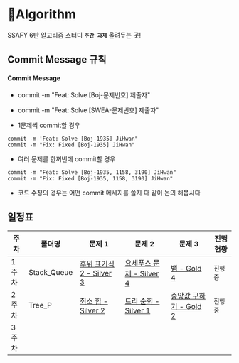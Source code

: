 # 🌱Algorithm
SSAFY 6반 알고리즘 스터디 **`주간 과제`** 올려두는 곳!

## Commit Message 규칙

#### Commit Message

- commit -m "Feat: Solve [Boj-문제번호] 제출자"

- commit -m "Feat: Solve [SWEA-문제번호] 제출자"

- 1문제씩 commit할 경우

```
commit -m 'Feat: Solve [Boj-1935] JiHwan"
commit -m "Fix: Fixed [Boj-1935] JiHwan"

```

- 여러 문제를 한꺼번에 commit할 경우

```
commit -m "Feat: Solve [Boj-1935, 1158, 3190] JiHwan"
commit -m "Fix: Fixed [Boj-1935, 1158, 3190] JiHwan"
```

- 코드 수정의 경우는 어떤 commit 메세지를 쓸지 다 같이 논의 해봅시다

## 일정표

| **주차** | **폴더명**          | **문제 1**                                                   | **문제 2**                                                   | **문제 3**                                                   | **진행 현황** |
| -------- | ------------------- | ------------------------------------------------------------ | ------------------------------------------------------------ | ------------------------------------------------------------ | ------------- |
| 1주차    | Stack_Queue   | [후위 표기식2 - Silver 3](https://www.acmicpc.net/problem/1935) | [요세푸스 문제 - Silver 4](https://www.acmicpc.net/problem/1158) | [뱀 - Gold 4](https://www.acmicpc.net/problem/3190) | `진행 중`   |
| 2주차    | Tree_P   | [최소 힙 - Silver 2](https://www.acmicpc.net/problem/1927) | [트리 순회 - Silver 1](https://www.acmicpc.net/problem/1991) | [중앙값 구하기 - Gold 2](https://www.acmicpc.net/problem/2696) | `진행 중`   |
| 3주차    |  |  |  |  |  |
